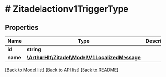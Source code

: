 # # Zitadelactionv1TriggerType

## Properties

Name | Type | Description | Notes
------------ | ------------- | ------------- | -------------
**id** | **string** |  | [optional]
**name** | [**\ArthurHlt\Zitadel\Model\V1LocalizedMessage**](V1LocalizedMessage.md) |  | [optional]

[[Back to Model list]](../../README.md#models) [[Back to API list]](../../README.md#endpoints) [[Back to README]](../../README.md)
